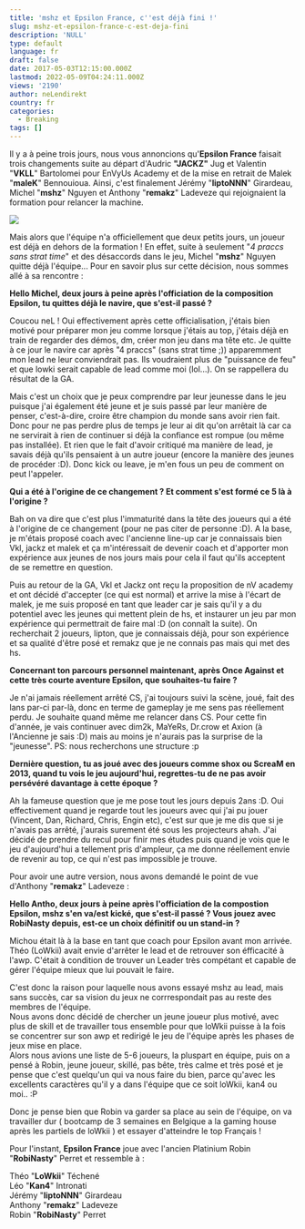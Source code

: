 ```yaml
---
title: 'mshz et Epsilon France, c''est déjà fini !'
slug: mshz-et-epsilon-france-c-est-deja-fini
description: 'NULL'
type: default
language: fr
draft: false
date: 2017-05-03T12:15:00.000Z
lastmod: 2022-05-09T04:24:11.000Z
views: '2190'
author: neLendirekt
country: fr
categories:
  - Breaking
tags: []
---
```

Il y a à peine trois jours, nous vous annoncions qu'**Epsilon France** faisait trois changements suite au départ d'Audric **"JACKZ"** Jug et Valentin "**VKLL**" Bartolomei pour EnVyUs Academy et de la mise en retrait de Malek "**maleK**" Bennouioua. Ainsi, c'est finalement Jérémy "**liptoNNN**" Girardeau, Michel "**mshz**" Nguyen et Anthony "**remakz**" Ladeveze qui rejoignaient la formation pour relancer la machine.

![](/storage/images/5909b9007e434_856305-164866946995532-1237676714-ojpg.jpg)

Mais alors que l'équipe n'a officiellement que deux petits jours, un joueur est déjà en dehors de la formation ! En effet, suite à seulement "_4 praccs sans strat time_" et des désaccords dans le jeu, Michel "**mshz**" Nguyen quitte déjà l'équipe... Pour en savoir plus sur cette décision, nous sommes allé à sa rencontre :

**Hello Michel, deux jours à peine après l'officiation de la composition Epsilon, tu quittes déjà le navire, que s'est-il passé ?**

Coucou neL ! Oui effectivement après cette officialisation, j'étais bien motivé pour préparer mon jeu comme lorsque j'étais au top, j'étais déjà en train de regarder des démos, dm, créer mon jeu dans ma tête etc. Je quitte à ce jour le navire car après "4 praccs" (sans strat time ;)) apparemment mon lead ne leur conviendrait pas. Ils voudraient plus de "puissance de feu" et que lowki serait capable de lead comme moi (lol...). On se rappellera du résultat de la GA.  
  
Mais c'est un choix que je peux comprendre par leur jeunesse dans le jeu puisque j'ai également été jeune et je suis passé par leur manière de penser, c'est-à-dire, croire être champion du monde sans avoir rien fait. Donc pour ne pas perdre plus de temps je leur ai dit qu'on arrêtait là car ca ne servirait à rien de continuer si déjà la confiance est rompue (ou même pas installée). Et rien que le fait d'avoir critiqué ma manière de lead, je savais déjà qu'ils pensaient à un autre joueur (encore la manière des jeunes de procéder :D). Donc kick ou leave, je m'en fous un peu de comment on peut l'appeler.

**Qui a été à l'origine de ce changement ? Et comment s'est formé ce 5 là à l'origine ?**

Bah on va dire que c'est plus l'immaturité dans la tête des joueurs qui a été à l'origine de ce changement (pour ne pas citer de personne :D). A la base, je m'étais proposé coach avec l'ancienne line-up car je connaissais bien Vkl, jackz et malek et ça m'intéressait de devenir coach et d'apporter mon expérience aux jeunes de nos jours mais pour cela il faut qu'ils acceptent de se remettre en question.

Puis au retour de la GA, Vkl et Jackz ont reçu la proposition de nV academy et ont décidé d'accepter (ce qui est normal) et arrive la mise à l'écart de malek, je me suis proposé en tant que leader car je sais qu'il y a du potentiel avec les jeunes qui mettent plein de hs, et instaurer un jeu par mon expérience qui permettrait de faire mal :D (on connaît la suite). On recherchait 2 joueurs, lipton, que je connaissais déjà, pour son expérience et sa qualité d'être posé et remakz que je ne connais pas mais qui met des hs.

**Concernant ton parcours personnel maintenant, après Once Against et cette très courte aventure Epsilon, que souhaites-tu faire ?**

Je n'ai jamais réellement arrêté CS, j'ai toujours suivi la scène, joué, fait des lans par-ci par-là, donc en terme de gameplay je me sens pas réellement perdu. Je souhaite quand même me relancer dans CS. Pour cette fin d'année, je vais continuer avec dim2k, MaYeRs, Dr.crow et Axion (à l'Ancienne je sais :D) mais au moins je n'aurais pas la surprise de la "jeunesse". PS: nous recherchons une structure :p

**Dernière question, tu as joué avec des joueurs comme shox ou ScreaM en 2013, quand tu vois le jeu aujourd'hui, regrettes-tu de ne pas avoir persévéré davantage à cette époque ?**

Ah la fameuse question que je me pose tout les jours depuis 2ans :D. Oui effectivement quand je regarde tout les joueurs avec qui j'ai pu jouer (Vincent, Dan, Richard, Chris, Engin etc), c'est sur que je me dis que si je n'avais pas arrêté, j'aurais surement été sous les projecteurs ahah. J'ai décidé de prendre du recul pour finir mes études puis quand je vois que le jeu d'aujourd'hui a tellement pris d'ampleur, ça me donne réellement envie de revenir au top, ce qui n'est pas impossible je trouve.

Pour avoir une autre version, nous avons demandé le point de vue d'Anthony "**remakz**" Ladeveze :

**Hello Antho, deux jours à peine après l'officiation de la compostion Epsilon, mshz s'en va/est kické, que s'est-il passé ? Vous jouez avec RobiNasty depuis, est-ce un choix définitif ou un stand-in ?**

Michou était là à la base en tant que coach pour Epsilon avant mon arrivée. Théo (LoWkii) avait envie d'arrêter le lead et de retrouver son éfficacité à l'awp. C'était à condition de trouver un Leader très compétant et capable de gérer l'équipe mieux que lui pouvait le faire.

C'est donc la raison pour laquelle nous avons essayé mshz au lead, mais sans succès, car sa vision du jeux ne corrrespondait pas au reste des membres de l'équipe.  
 Nous avons donc décidé de chercher un jeune joueur plus motivé, avec plus de skill et de travailler tous ensemble pour que loWkii puisse à la fois se concentrer sur son awp et redirigé le jeu de l'équipe après les phases de jeux mise en place.  
 Alors nous avions une liste de 5-6 joueurs, la pluspart en équipe, puis on a pensé à Robin, jeune joueur, skillé, pas bête, très calme et très posé et je pense que c'est quelqu'un qui va nous faire du bien, parce qu'avec les excellents caractères qu'il y a dans l'équipe que ce soit loWkii, kan4 ou moi.. :P  
  
 Donc je pense bien que Robin va garder sa place au sein de l'équipe, on va travailler dur ( bootcamp de 3 semaines en Belgique a la gaming house après les partiels de loWkii ) et essayer d'atteindre le top Français ! 

Pour l'instant, **Epsilon France** joue avec l'ancien Platinium Robin "**RobiNasty**" Perret et ressemble à :

Théo "**LoWkii**" Téchené  
Léo "**Kan4**" Intronati  
Jérémy "**liptoNNN**" Girardeau  
Anthony "**remakz**" Ladeveze  
Robin "**RobiNasty**" Perret
